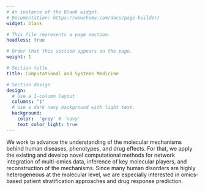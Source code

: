 ```yaml
---
# An instance of the Blank widget.
# Documentation: https://wowchemy.com/docs/page-builder/
widget: blank

# This file represents a page section.
headless: true

# Order that this section appears on the page.
weight: 1

# Section title
title: Computational and Systems Medicine

# Section design
design:
  # Use a 1-column layout
  columns: "1"
  # Use a dark navy background with light text.
  background:
    color:  'grey' # 'navy'
    text_color_light: true
---
```


We work to advance the understanding of the molecular mechanisms behind human diseases, phenotypes, and drug effects. For that, we apply the existing and develop novel computational methods for network integration of multi-omics data, inference of key molecular players, and reconstruction of the mechanisms. Since many human disorders are highly heterogeneous at the molecular level, we are especially interested in omics-based patient stratification approaches and drug response prediction. 
